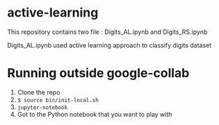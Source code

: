 # active-learning

This repository contains two file : Digits_AL.ipynb and Digits_RS.ipynb

Digits_AL.ipynb used active learning approach to classify digits dataset

# Running outside google-collab

1. Clone the repo
2. `$ source bin/init-local.sh`
3. `jupyter-notebook`
4. Got to the Python notebook that you want to play with
